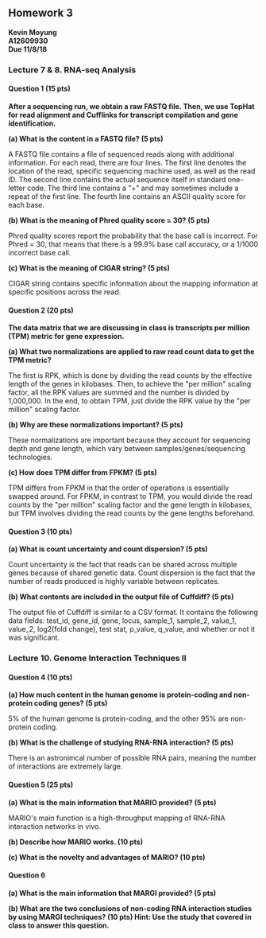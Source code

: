 ## Homework 3

**Kevin Moyung**  
**A12609930**  
**Due 11/8/18**  

### Lecture 7 & 8. RNA-seq Analysis

#### Question 1 (15 pts)

**After a sequencing run, we obtain a raw FASTQ file. Then, we use TopHat for read alignment and Cufflinks for transcript compilation and gene identification.**

**(a) What is the content in a FASTQ file? (5 pts)**

A FASTQ file contains a file of sequenced reads along with additional information. For each read, there are four lines. The first line denotes the location of the read, specific sequencing machine used, as well as the read ID. The second line contains the actual sequence itself in standard one-letter code. The third line contains a "+" and may sometimes include a repeat of the first line. The fourth line contains an ASCII quality score for each base.

**(b) What is the meaning of Phred quality score = 30? (5 pts)**

Phred quality scores report the probability that the base call is incorrect. For Phred = 30, that means that there is a 99.9% base call accuracy, or a 1/1000 incorrect base call.

**(c) What is the meaning of CIGAR string? (5 pts)**

CIGAR string contains specific information about the mapping information at specific positions across the read. 

#### Question 2 (20 pts)

**The data matrix that we are discussing in class is transcripts per million (TPM) metric for gene expression.**

**(a) What two normalizations are applied to raw read count data to get the TPM metric?**

The first is RPK, which is done by dividing the read counts by the effective length of the genes in kilobases. Then, to achieve the "per million" scaling factor, all the RPK values are summed and the number is divided by 1,000,000. In the end, to obtain TPM, just divide the RPK value by the "per million" scaling factor.

**(b) Why are these normalizations important? (5 pts)**

These normalizations are important because they account for sequencing depth and gene length, which vary between samples/genes/sequencing technologies.

**(c) How does TPM differ from FPKM? (5 pts)**

TPM differs from FPKM in that the order of operations is essentially swapped around. For FPKM, in contrast to TPM, you would divide the read counts by the "per million" scaling factor and the gene length in kilobases, but TPM involves dividing the read counts by the gene lengths beforehand.

#### Question 3 (10 pts)

**(a) What is count uncertainty and count dispersion? (5 pts)**

Count uncertainty is the fact that reads can be shared across multiple genes because of shared genetic data. Count dispersion is the fact that the number of reads produced is highly variable between replicates.

**(b) What contents are included in the output file of Cuffdiff? (5 pts)**

The output file of Cuffdiff is similar to a CSV format. It contains the following data fields: test_id, gene_id, gene, locus, sample_1, sample_2, value_1, value_2, log2(fold change), test stat, p_value, q_value, and whether or not it was significant.

### Lecture 10. Genome Interaction Techniques II

#### Question 4 (10 pts)

**(a) How much content in the human genome is protein-coding and non-protein coding genes? (5 pts)**

5% of the human genome is protein-coding, and the other 95% are non-protein coding.

**(b) What is the challenge of studying RNA-RNA interaction? (5 pts)**

There is an astronimcal number of possible RNA pairs, meaning the number of interactions are extremely large.

#### Question 5 (25 pts)

**(a) What is the main information that MARIO provided? (5 pts)**

MARIO's main function is a high-throughput mapping of RNA-RNA interaction networks in vivo.

**(b) Describe how MARIO works. (10 pts)**

**(c) What is the novelty and advantages of MARIO? (10 pts)**

#### Question 6

**(a) What is the main information that MARGI provided? (5 pts)**

**(b) What are the two conclusions of non-coding RNA interaction studies by using MARGI techniques? (10 pts) Hint: Use the study that covered in class to answer this question.**
